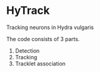 # HyTrack
Tracking neurons in Hydra vulgaris

The code consists of 3 parts.

1. Detection
2. Tracking 
3. Tracklet association

